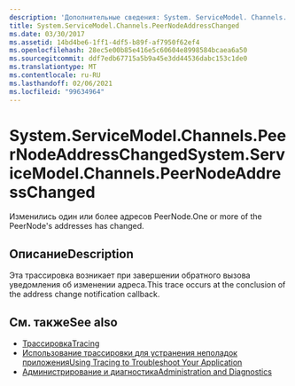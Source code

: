 ```yaml
---
description: 'Дополнительные сведения: System. ServiceModel. Channels. Пирнодеаддрессчанжед'
title: System.ServiceModel.Channels.PeerNodeAddressChanged
ms.date: 03/30/2017
ms.assetid: 14bd4be6-1ff1-4df5-b89f-af7950f62ef4
ms.openlocfilehash: 28ec5e00b85e416e5c60604e8998584bcaea6a50
ms.sourcegitcommit: ddf7edb67715a5b9a45e3dd44536dabc153c1de0
ms.translationtype: MT
ms.contentlocale: ru-RU
ms.lasthandoff: 02/06/2021
ms.locfileid: "99634964"
---
```

# <a name="systemservicemodelchannelspeernodeaddresschanged"></a><span data-ttu-id="96c27-103">System.ServiceModel.Channels.PeerNodeAddressChanged</span><span class="sxs-lookup"><span data-stu-id="96c27-103">System.ServiceModel.Channels.PeerNodeAddressChanged</span></span>

<span data-ttu-id="96c27-104">Изменились один или более адресов PeerNode.</span><span class="sxs-lookup"><span data-stu-id="96c27-104">One or more of the PeerNode's addresses has changed.</span></span>  
  
## <a name="description"></a><span data-ttu-id="96c27-105">Описание</span><span class="sxs-lookup"><span data-stu-id="96c27-105">Description</span></span>  

 <span data-ttu-id="96c27-106">Эта трассировка возникает при завершении обратного вызова уведомления об изменении адреса.</span><span class="sxs-lookup"><span data-stu-id="96c27-106">This trace occurs at the conclusion of the address change notification callback.</span></span>  
  
## <a name="see-also"></a><span data-ttu-id="96c27-107">См. также</span><span class="sxs-lookup"><span data-stu-id="96c27-107">See also</span></span>

- [<span data-ttu-id="96c27-108">Трассировка</span><span class="sxs-lookup"><span data-stu-id="96c27-108">Tracing</span></span>](index.md)
- [<span data-ttu-id="96c27-109">Использование трассировки для устранения неполадок приложения</span><span class="sxs-lookup"><span data-stu-id="96c27-109">Using Tracing to Troubleshoot Your Application</span></span>](using-tracing-to-troubleshoot-your-application.md)
- [<span data-ttu-id="96c27-110">Администрирование и диагностика</span><span class="sxs-lookup"><span data-stu-id="96c27-110">Administration and Diagnostics</span></span>](../index.md)
